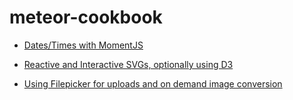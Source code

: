 meteor-cookbook
===============

* [Dates/Times with MomentJS](date-time-moment/recipe.md)

* [Reactive and Interactive SVGs, optionally using D3](svg-d3/recipe.md)

* [Using Filepicker for uploads and on demand image conversion](filepicker/recipe.md)